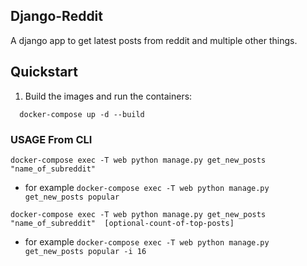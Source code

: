 Django-Reddit
---------------------

A django app to get latest posts from reddit and multiple other things.



Quickstart
----------
1. Build the images and run the containers:
  ```
    docker-compose up -d --build
  ```

### USAGE From CLI
    
    docker-compose exec -T web python manage.py get_new_posts "name_of_subreddit"
    
   -  for example
    ```
    docker-compose exec -T web python manage.py get_new_posts popular
    ```

    docker-compose exec -T web python manage.py get_new_posts "name_of_subreddit"  [optional-count-of-top-posts]

   -  for example
    ```
    docker-compose exec -T web python manage.py get_new_posts popular -i 16
    ```